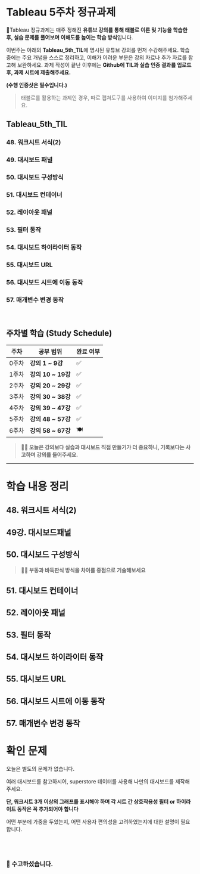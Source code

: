 # Tableau 5주차 정규과제

📌Tableau 정규과제는 매주 정해진 **유튜브 강의를 통해 태블로 이론 및 기능을 학습한 후, 실습 문제를 풀어보며 이해도를 높이는 학습 방식**입니다. 

이번주는 아래의 **Tableau_5th_TIL**에 명시된 유튜브 강의를 먼저 수강해주세요. 학습 중에는 주요 개념을 스스로 정리하고, 이해가 어려운 부분은 강의 자료나 추가 자료를 참고해 보완하세요. 과제 작성이 끝난 이후에는 **Github에 TIL과 실습 인증 결과를 업로드 후, 과제 시트에 제출해주세요.**



**(수행 인증샷은 필수입니다.)** 

> 태블로를 활용하는 과제인 경우, 따로 캡쳐도구를 사용하여 이미지를 첨가해주세요.



## Tableau_5th_TIL

### 48. 워크시트 서식(2)

### 49. 대시보드 패널

### 50. 대시보드 구성방식

### 51. 대시보드 컨테이너

### 52. 레이아웃 패널

### 53. 필터 동작

### 54. 대시보드 하이라이터 동작

### 55. 대시보드 URL

### 56. 대시보드 시트에 이동 동작

### 57. 매개변수 변경 동작



<br>

## 주차별 학습 (Study Schedule)

| 주차  | 공부 범위          | 완료 여부 |
| ----- | ------------------ | --------- |
| 0주차 | **강의 1 ~ 9강**   | ✅         |
| 1주차 | **강의 10 ~ 19강** | ✅         |
| 2주차 | **강의 20 ~ 29강** | ✅         |
| 3주차 | **강의 30 ~ 38강** | ✅         |
| 4주차 | **강의 39 ~ 47강** | ✅         |
| 5주차 | **강의 48 ~ 57강** | ✅         |
| 6주차 | **강의 58 ~ 67강** | 🍽️         |

> **🧞‍♀️ 오늘은 강의보다 실습과 대시보드 직접 만들기가 더 중요하니, 기록보다는 사고하며 강의를 들어주세요.**

<!-- 여기까진 그대로 둬 주세요-->



---

# 학습 내용 정리

## 48. 워크시트 서식(2)

<!-- 워크시트에 관해 본 강의에서 알게 된 점을 적어주세요 -->



## 49강. 대시보드패널

<!-- 대시보드패널 강의에서 알게 된 점을 적어주세요. -->



## 50. 대시보드 구성방식

<!-- 알게 된 점을 적고, 아래 질문에 답해보세요 :) -->

> **🧞‍♀️ 부동과 바둑판식 방식을 차이를 중점으로 기술해보세요**




## 51. 대시보드 컨테이너



## 52. 레이아웃 패널



## 53. 필터 동작

<!-- 필터 동작에 대해 알게 된 점을 적어주세요 -->



## 54. 대시보드 하이라이터 동작

<!-- 하이라이터에 대해 알게 된 점을 적어주세요 -->



## 55. 대시보드 URL

<!-- URL에 대해 알게 된 점을 적어주세요 -->



## 56. 대시보드 시트에 이동 동작

<!-- 대시보드 시트에 이동에 대해 알게 된 점을 적어주세요!-->



## 57. 매개변수 변경 동작

<!-- 매개변수 변경 동작에 대해 알게 된 점을 적어주세요!-->





# 확인 문제

오늘은 별도의 문제가 없습니다. 

<!-- 이미지 4개 연달아 첨부 -->



여러 대시보드를 참고하시어, superstore 데이터를 사용해 나만의 대시보드를 제작해주세요.

**단, 워크시트 3개 이상의 그래프를 표시해야 하며 각 시트 간 상호작용성 필터 or 하이라이트 동작은 꼭 추가되어야 합니다**

어떤 부분에 가중을 두었는지, 어떤 사용자 편의성을 고려하였는지에 대한 설명이 필요합니다.



<br>

<br>

### 🎉 수고하셨습니다.